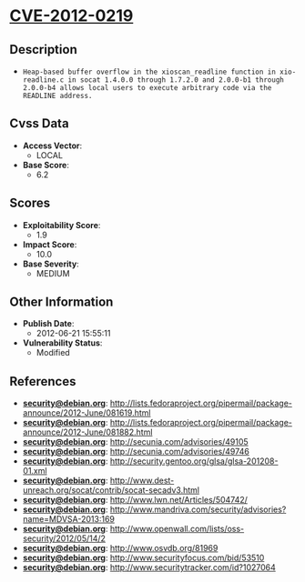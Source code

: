 
# [CVE-2012-0219](http://lists.fedoraproject.org/pipermail/package-announce/2012-June/081619.html)

## Description

- `Heap-based buffer overflow in the xioscan_readline function in xio-readline.c in socat 1.4.0.0 through 1.7.2.0 and 2.0.0-b1 through 2.0.0-b4 allows local users to execute arbitrary code via the READLINE address.`

## Cvss Data

- **Access Vector**:
  - LOCAL
- **Base Score**:
  - 6.2

## Scores

- **Exploitability Score**:
  - 1.9
- **Impact Score**:
  - 10.0
- **Base Severity**:
  - MEDIUM

## Other Information

- **Publish Date**:
  - 2012-06-21 15:55:11
- **Vulnerability Status**:
  - Modified

## References

- **security@debian.org**: http://lists.fedoraproject.org/pipermail/package-announce/2012-June/081619.html
- **security@debian.org**: http://lists.fedoraproject.org/pipermail/package-announce/2012-June/081882.html
- **security@debian.org**: http://secunia.com/advisories/49105
- **security@debian.org**: http://secunia.com/advisories/49746
- **security@debian.org**: http://security.gentoo.org/glsa/glsa-201208-01.xml
- **security@debian.org**: http://www.dest-unreach.org/socat/contrib/socat-secadv3.html
- **security@debian.org**: http://www.lwn.net/Articles/504742/
- **security@debian.org**: http://www.mandriva.com/security/advisories?name=MDVSA-2013:169
- **security@debian.org**: http://www.openwall.com/lists/oss-security/2012/05/14/2
- **security@debian.org**: http://www.osvdb.org/81969
- **security@debian.org**: http://www.securityfocus.com/bid/53510
- **security@debian.org**: http://www.securitytracker.com/id?1027064
